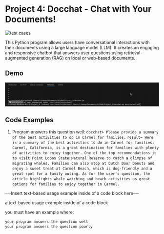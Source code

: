 # Project 4: Docchat - Chat with Your Documents! 

![test cases](https://github.com/lindsay-lew/Project_4/workflows/tests/badge.svg)

This Python program allows users have conversational interactions with their documents using a large language model (LLM). It creates an engaging and responsive chatbot that answers user questions using retrieval-augmented generation (RAG) on local or web-based documents.


## Demo
![GIF](GIF.gif)


## Code Examples 
1. Program answers this question well: 
```docchat> Please provide a summary of the best activities to do in Carmel for families.```
```result= Here is a summary of the best activities to do in Carmel for families: Carmel, California, is a great destination for families with plenty of activities to enjoy together. One of the top recommendations is to visit Point Lobos State Natural Reserve to catch a glimpse of migrating whales. Families can also stop at Dutch Door Donuts and enjoy a sweet treat at Carmel Beach, which is dog-friendly and a great spot for a family outing. As for the user's question, the article highlights whale watching and beach activities as great options for families to enjoy together in Carmel.```


---Insert text-based usage example inside of a code block here---

a text-based usage example inside of a code block

you must have an example where:

    your program answers the question well
    your program answers the question poorly

